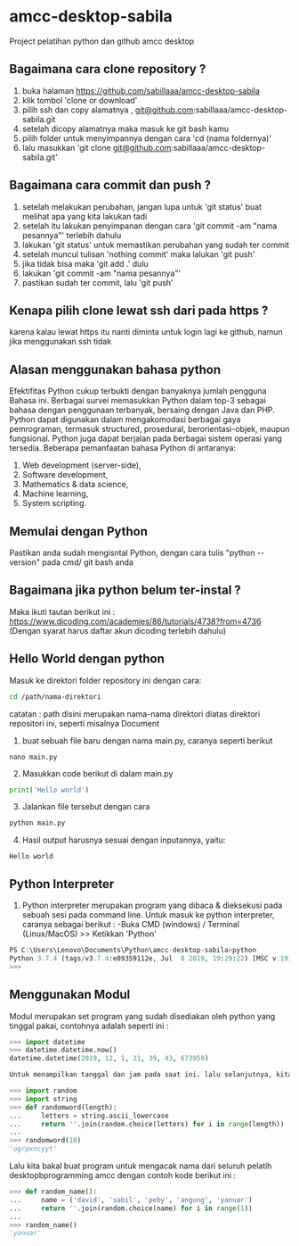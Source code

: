 # amcc-desktop-sabila

Project pelatihan python dan github amcc desktop

## Bagaimana cara clone repository ?
1. buka halaman https://github.com/sabillaaa/amcc-desktop-sabila
2. klik tombol 'clone or download'
3. pilih ssh dan copy alamatnya , git@github.com:sabillaaa/amcc-desktop-sabila.git
4. setelah dicopy alamatnya maka masuk ke git bash kamu
5. pilih folder untuk menyimpannya dengan cara 'cd (nama foldernya)'
6. lalu masukkan 'git clone git@github.com:sabillaaa/amcc-desktop-sabila.git'

## Bagaimana cara commit dan push ?
1. setelah melakukan perubahan, jangan lupa untuk 'git status' buat melihat apa yang kita lakukan tadi
2. setelah itu lakukan penyimpanan dengan cara 'git commit -am "nama pesannya"' terlebih dahulu
3. lakukan 'git status' untuk memastikan perubahan yang sudah ter commit
4. setelah muncul tulisan 'nothing commit' maka lalukan 'git push'
5. jika tidak bisa maka 'git add .' dulu
6. lakukan 'git commit -am "nama pesannya"'
7. pastikan sudah ter commit, lalu 'git push'

## Kenapa pilih clone lewat ssh dari pada https ?
karena kalau lewat https itu nanti diminta untuk login lagi ke github, namun jika menggunakan ssh tidak

## Alasan menggunakan bahasa python
Efektifitas Python cukup terbukti dengan banyaknya jumlah pengguna Bahasa ini. Berbagai survei memasukkan Python dalam top-3 sebagai bahasa dengan penggunaan terbanyak, bersaing dengan Java dan PHP. Python dapat digunakan dalam mengakomodasi berbagai gaya pemrograman, termasuk structured, prosedural, berorientasi-objek, maupun fungsional. Python juga dapat berjalan pada berbagai sistem operasi yang tersedia. Beberapa pemanfaatan bahasa Python di antaranya:

1. Web development (server-side),
2. Software development,
3. Mathematics & data science,
4. Machine learning,
5. System scripting.

## Memulai dengan Python
Pastikan anda sudah mengisntal Python, dengan cara tulis "python --version" pada cmd/ git bash anda

## Bagaimana jika python belum ter-instal ?
Maka ikuti tautan berikut ini : https://www.dicoding.com/academies/86/tutorials/4738?from=4736 (Dengan syarat harus daftar akun dicoding terlebih dahulu)

## Hello World dengan python
Masuk ke direktori folder repository ini dengan cara:
```bash
cd /path/nama-direktori
```
catatan : path disini merupakan nama-nama direktori diatas direktori repositori ini, seperti misalnya Document
1. buat sebuah file baru dengan nama main.py, caranya seperti berikut
```
nano main.py
```
2. Masukkan code berikut di dalam main.py
```python
print('Hello world')
```
3. Jalankan file tersebut dengan cara
```bash
python main.py
```
4. Hasil output harusnya sesuai dengan inputannya, yaitu:
```
Hello world
```

## Python Interpreter
1. Python interpreter merupakan program yang dibaca & dieksekusi pada sebuah sesi pada command line. Untuk masuk ke python interpreter, caranya sebagai berikut :
    -Buka CMD (windows) / Terminal (Linux/MacOS) >> Ketikkan 'Python'

```Python
PS C:\Users\Lenovo\Documents\Python\amcc-desktop-sabila>python
Python 3.7.4 (tags/v3.7.4:e09359112e, Jul  8 2019, 19:29:22) [MSC v.1916 32 bit (Intel)] on win32
>>>

```
## Menggunakan Modul
Modul merupakan set program yang sudah disediakan oleh python yang tinggal pakai, contohnya adalah seperti ini :

```Python
>>> import datetime
>>> datetime.datetime.now()
datetime.datetime(2019, 12, 1, 21, 39, 43, 673959)

Untuk menampilkan tanggal dan jam pada saat ini. lalu selanjutnya, kita akan menggunakan modul 'random' untuk mengacak karakter alfabet seperti contoh code dibawah ini :
```
```Python
>>> import random
>>> import string
>>> def randomword(length):
...     letters = string.ascii_lowercase
...     return ''.join(random.choice(letters) for i in range(length))
...
>>> randomword(10)
'ogrpxncyyt'
```
Lalu kita bakal buat program untuk mengacak nama dari seluruh pelatih desktopbprogramming amcc dengan contoh kode berikut ini :
```Python
>>> def random_name():
...     name = ('david', 'sabil', 'peby', 'angung', 'yanuar')
...     return ''.join(random.choice(name) for i in range(1))
...
>>> random_name()
'yanuar'
```